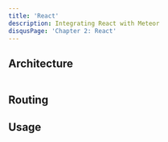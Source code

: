 ```yaml
---
title: 'React'
description: Integrating React with Meteor
disqusPage: 'Chapter 2: React'
---
```


## Architecture

```

```

## Routing

## Usage 